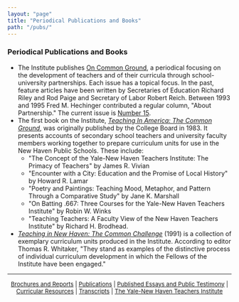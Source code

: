 ```yaml
---
layout: "page"
title: "Periodical Publications and Books"
path: "/pubs/"
---
```

<main>
<h3>Periodical
Publications and Books</h3>
<ul>
<li>The Institute publishes <a href="backissues.html">On Common Ground</a>, a periodical focusing on the development of teachers and of 
their curricula through school-university partnerships. Each issue has a topical focus. In the past, feature articles have been written 
by Secretaries of Education Richard Riley and Rod Paige and Secretary of Labor Robert
Reich. Between 1993 and 1995 Fred M. Hechinger contributed a regular column, "About
Partnership."  The current issue is <a href="http://teachers.yale.edu/pdfs/ocg/ocg15.pdf">Number 15</a>.
</li><li>The first book on the Institute, <a href="A4/"><i>Teaching In America: The Common Ground</i></a>, was originally published by the 
College Board in 1983.  It presents accounts of secondary school teachers and university faculty members working together to prepare curriculum units for use in the New Haven Public Schools.  These include:
<ul>
<li>"The Concept of the Yale-New Haven Teachers Institute: The Primacy of Teachers" by
James R. Vivian
</li><li>"Encounter with a City: Education and the Promise of Local History" by Howard R. Lamar
</li><li>"Poetry and Paintings: Teaching Mood, Metaphor, and Pattern Through a Comparative Study" by Jane K. Marshall
</li><li>"On Batting .667: Three Courses for the Yale-New Haven Teachers Institute" by Robin W. Winks
</li><li>"Teaching Teachers: A Faculty View of the New Haven Teachers Institute" by Richard H. Brodhead.
</li></ul>
</li><li><a href="./A5/">
<i>Teaching in New Haven: The Common Challenge</i></a> (1991) is a collection of exemplary curriculum units produced in the Institute. According to editor Thomas R. Whitaker, "They stand as examples of the distinctive process of individual curriculum development in which the Fellows of the Institute have been engaged."</li></ul>
<hr/>
<center><font size="-1">
<a href="../brochures/">Brochures and Reports</a> | 
<a href="../pubs/">Publications</a> | 
<a href="../articles/">Published Essays and Public Testimony</a> | 
<a href="../curriculum/">Curricular Resources</a> | 
<a href="../transcripts/">Transcripts</a> | 
<a href="..\">The Yale-New Haven Teachers Institute</a>
</font></center>
</main>